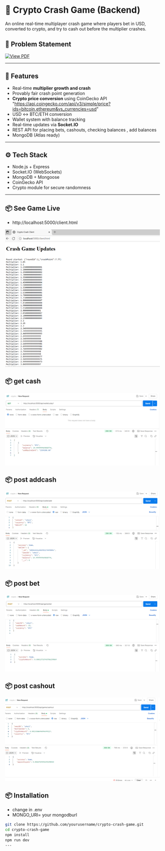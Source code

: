 # 🧨 Crypto Crash Game (Backend)

An online real-time multiplayer crash game where players bet in USD, converted to crypto, and try to cash out before the multiplier crashes.

## 📄 Problem Statement

<a href="https://github.com/UdayRaj04/crypto-crash-game/blob/mainsixtynine assignment.pdf" target="_blank">
  <img src="https://img.shields.io/badge/View%20PDF-Click%20Here-green?style=for-the-badge&logo=adobeacrobatreader" alt="View PDF"/>
</a>


---

## 🚀 Features

- Real-time **multiplier growth and crash**
- Provably fair crash point generation
- **Crypto price conversion** using CoinGecko API
"https://api.coingecko.com/api/v3/simple/price?ids=bitcoin,ethereum&vs_currencies=usd"
- USD ↔ BTC/ETH conversion
- Wallet system with balance tracking
- Real-time updates via **Socket.IO**
- REST API for placing bets, cashouts, checking balances , add balances
- MongoDB (Atlas ready)

---

## ⚙️ Tech Stack

- Node.js + Express
- Socket.IO (WebSockets)
- MongoDB + Mongoose
- CoinGecko API
- Crypto module for secure randomness

---

## 📦  See Game Live

- http://localhost:5000/client.html

 ![image info](images/gamelive.png)

## 📦 get cash

 ![image info](images/amount%20.png)


## 📦 post addcash

 ![image info](images/addamount.png)

## 📦 post bet

![image info](images/bet.png)

## 📦 post cashout

![image info](images/cashout.png)


## 📦 Installation
- change  in .env
- MONGO_URI=   your mongodburl

```bash
git clone https://github.com/yourusername/crypto-crash-game.git
cd crypto-crash-game
npm install
npm run dev
---



